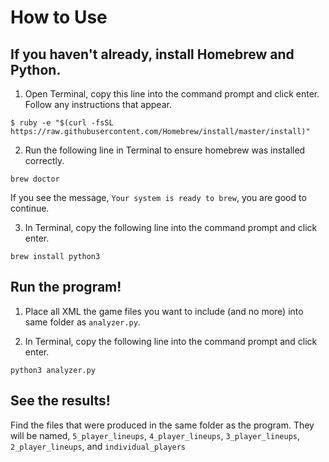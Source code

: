 # How to Use
## If you haven't already, install Homebrew and Python.
1. Open Terminal, copy this line into the command prompt and click enter. Follow any instructions that appear.
```
$ ruby -e "$(curl -fsSL https://raw.githubusercontent.com/Homebrew/install/master/install)"
```
2. Run the following line in Terminal to ensure homebrew was installed correctly.
```
brew doctor
```
If you see the message, `Your system is ready to brew`, you are good to continue.

3. In Terminal, copy the following line into the command prompt and click enter.
```
brew install python3
```

## Run the program!
1. Place all XML the game files you want to include (and no more) into same folder as `analyzer.py`.

2. In Terminal, copy the following line into the command prompt and click enter.
```
python3 analyzer.py
```
## See the results! 
Find the files that were produced in the same folder as the program. They will be named, `5_player_lineups`, `4_player_lineups`, `3_player_lineups`, `2_player_lineups`, and `individual_players`
